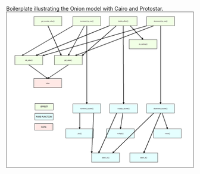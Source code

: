 Boilerplate illustrating the Onion model with Cairo and Protostar.
![Call graph](https://github.com/hitsuzen-eth/boilerplate-starknet-nile/blob/master/call-graph-counter-cairo.png)
